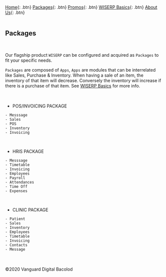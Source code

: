 [Home](https://wiserp-ph.github.io/wiserp){: .btn}
[Packages](https://wiserp-ph.github.io/wiserp/packages){: .btn}
[Promos](https://wiserp-ph.github.io/wiserp/promos){: .btn}
[WISERP Basics](https://wiserp-ph.github.io/wiserp/wiserp_basics){: .btn}
[About Us](https://wiserp-ph.github.io/wiserp/about){: .btn}
<br/>
<br/>

## Packages
<br/>

Our flagship product `WISERP` can be configured and acquired as `Packages` to fit your specific needs. 

`Packages` are composed of `Apps`, `Apps` are modules that can be interrelated like Sales, Purchase & Inventory. When having a sale of an item, the inventory of that item will decrease. Conversely the inventory will increase if there is a purchase of that item. See [WISERP Basics](https://wiserp-ph.github.io/wiserp/wiserp_basics) for more info.
<br/>
<br/>
<br/>

- POS/INVOICING PACKAGE

```
- Messsage 
- Sales 
- POS 
- Inventory 
- Invoicing 
```
<br/>

- HRIS PACKAGE

```
- Messsage 
- Timetable
- Invoicing 
- Employees
- Payroll
- Attendances
- Time Off
- Expenses 
```
<br/>

- CLINIC PACKAGE

```
- Patient 
- Sales
- Inventory
- Employees
- Timetable
- Invoicing 
- Contacts 
- Message 
```
 
<br/>
<br/>
©2020 Vanguard Digital Bacolod
